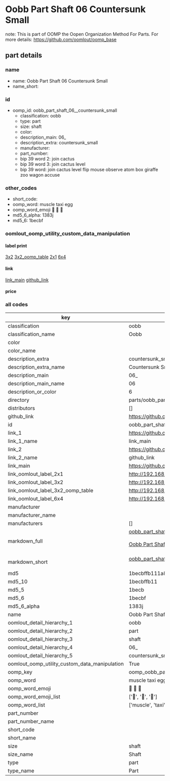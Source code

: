 # Oobb Part Shaft 06  Countersunk Small  

note: This is part of OOMP the Oopen Organization Method For Parts. For more details: https://github.com/oomlout/oomp_base

##  part details





### name
* name: Oobb Part Shaft 06  Countersunk Small
* name_short: 
### id
* oomp_id: oobb_part_shaft_06__countersunk_small
  * classification: oobb
  * type: part
  * size: shaft
  * color: 
  * description_main: 06_
  * description_extra: countersunk_small
  * manufacturer: 
  * part_number: 
  * bip 39 word 2: join cactus
  * bip 39 word 3: join cactus level
  * bip 39 word: join cactus level flip mouse observe atom box giraffe zoo wagon accuse

### other_codes
* short_code: 
* oomp_word: muscle taxi egg
* oomp_word_emoji :muscle: :taxi: :egg:
* md5_6_alpha: 1383j
* md5_6: 1becbf






### oomlout_oomp_utility_custom_data_manipulation
#### label print
[3x2](http://192.168.1.245:1112/?label=oomp%201383j)
[3x2_oomp_table](http://192.168.1.107:1112/?label=oomp%201383j)
[2x1](http://192.168.1.242:1112/?label=oomp%201383j)
[6x4](http://192.168.1.55:1112/?label=oomp%201383j)    

#### link

[link_main](https://github.com/oomlout/oomlout_oomp_current_version_messy/tree/main/parts/oobb_part_shaft_06__countersunk_small) [github_link](https://github.com/oomlout/oomlout_oomp_part_src/tree/main/parts/oobb_part_shaft_06__countersunk_small)                             

#### price







### all codes 
| key | value |  
| --- | --- |  
| classification | oobb |  
| classification_name | Oobb |  
| color |  |  
| color_name |  |  
| description_extra | countersunk_small |  
| description_extra_name | Countersunk Small |  
| description_main | 06_ |  
| description_main_name | 06  |  
| description_or_color | 6 |  
| directory | parts/oobb_part_shaft_06__countersunk_small |  
| distributors | [] |  
| github_link | https://github.com/oomlout/oomlout_oomp_part_src/tree/main/parts/oobb_part_shaft_06__countersunk_small |  
| id | oobb_part_shaft_06__countersunk_small |  
| link_1 | https://github.com/oomlout/oomlout_oomp_current_version_messy/tree/main/parts/oobb_part_shaft_06__countersunk_small |  
| link_1_name | link_main |  
| link_2 | https://github.com/oomlout/oomlout_oomp_part_src/tree/main/parts/oobb_part_shaft_06__countersunk_small |  
| link_2_name | github_link |  
| link_main | https://github.com/oomlout/oomlout_oomp_current_version_messy/tree/main/parts/oobb_part_shaft_06__countersunk_small |  
| link_oomlout_label_2x1 | http://192.168.1.242:1112/?label=oomp%201383j |  
| link_oomlout_label_3x2 | http://192.168.1.245:1112/?label=oomp%201383j |  
| link_oomlout_label_3x2_oomp_table | http://192.168.1.107:1112/?label=oomp%201383j |  
| link_oomlout_label_6x4 | http://192.168.1.55:1112/?label=oomp%201383j |  
| manufacturer |  |  
| manufacturer_name |  |  
| manufacturers | [] |  
| markdown_full | [oobb_part_shaft_06__countersunk_small](https://github.com/oomlout/oomlout_oomp_current_version_messy/tree/main/parts/oobb_part_shaft_06__countersunk_small)<br>[](https://github.com/oomlout/oomlout_oomp_current_version_messy/tree/main/parts/oobb_part_shaft_06__countersunk_small)<br>[Oobb Part Shaft 06  Countersunk Small](https://github.com/oomlout/oomlout_oomp_current_version_messy/tree/main/parts/oobb_part_shaft_06__countersunk_small)<br><br> |  
| markdown_short | [oobb_part_shaft_06__countersunk_small](https://github.com/oomlout/oomlout_oomp_current_version_messy/tree/main/parts/oobb_part_shaft_06__countersunk_small)<br><br> |  
| md5 | 1becbffb111a81ca61c85591014803c1 |  
| md5_10 | 1becbffb11 |  
| md5_5 | 1becb |  
| md5_6 | 1becbf |  
| md5_6_alpha | 1383j |  
| name | Oobb Part Shaft 06  Countersunk Small |  
| oomlout_detail_hierarchy_1 | oobb |  
| oomlout_detail_hierarchy_2 | part |  
| oomlout_detail_hierarchy_3 | shaft |  
| oomlout_detail_hierarchy_4 | 06_ |  
| oomlout_detail_hierarchy_5 | countersunk_small |  
| oomlout_oomp_utility_custom_data_manipulation | True |  
| oomp_key | oomp_oobb_part_shaft_06__countersunk_small |  
| oomp_word | muscle taxi egg |  
| oomp_word_emoji | :muscle: :taxi: :egg: |  
| oomp_word_emoji_list | [':muscle:', ':taxi:', ':egg:'] |  
| oomp_word_list | ['muscle', 'taxi', 'egg'] |  
| part_number |  |  
| part_number_name |  |  
| short_code |  |  
| short_name |  |  
| size | shaft |  
| size_name | Shaft |  
| type | part |  
| type_name | Part |  
